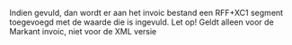 Indien gevuld, dan wordt er aan het invoic bestand een RFF+XC1 segment toegevoegd met de waarde die is ingevuld. Let op! Geldt alleen voor de Markant invoic, niet voor de XML versie